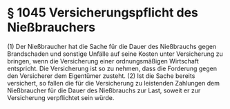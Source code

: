# § 1045 Versicherungspflicht des Nießbrauchers
(1) Der Nießbraucher hat die Sache für die Dauer des Nießbrauchs gegen Brandschaden und sonstige Unfälle auf seine Kosten unter Versicherung zu bringen, wenn die Versicherung einer ordnungsmäßigen Wirtschaft entspricht. Die Versicherung ist so zu nehmen, dass die Forderung gegen den Versicherer dem Eigentümer zusteht.
(2) Ist die Sache bereits versichert, so fallen die für die Versicherung zu leistenden Zahlungen dem Nießbraucher für die Dauer des Nießbrauchs zur Last, soweit er zur Versicherung verpflichtet sein würde.
